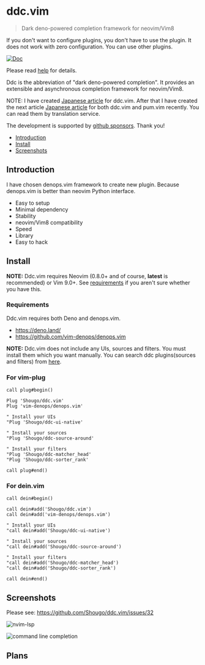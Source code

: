 # ddc.vim

> Dark deno-powered completion framework for neovim/Vim8

If you don't want to configure plugins, you don't have to use the plugin. It
does not work with zero configuration. You can use other plugins.

[![Doc](https://img.shields.io/badge/doc-%3Ah%20ddc-orange.svg)](doc/ddc.txt)

Please read [help](doc/ddc.txt) for details.

Ddc is the abbreviation of "dark deno-powered completion". It provides an
extensible and asynchronous completion framework for neovim/Vim8.

NOTE: I have created
[Japanese article](https://zenn.dev/shougo/articles/ddc-vim-beta) for ddc.vim.
After that I have created the next article
[Japanese article](https://zenn.dev/shougo/articles/ddc-vim-pum-vim) for both
ddc.vim and pum.vim recently. You can read them by translation service.

The development is supported by
[github sponsors](https://github.com/sponsors/Shougo/). Thank you!

<!-- vim-markdown-toc GFM -->

- [Introduction](#introduction)
- [Install](#install)
- [Screenshots](#screenshots)

<!-- vim-markdown-toc -->

## Introduction

I have chosen denops.vim framework to create new plugin. Because denops.vim is
better than neovim Python interface.

- Easy to setup
- Minimal dependency
- Stability
- neovim/Vim8 compatibility
- Speed
- Library
- Easy to hack

## Install

**NOTE:** Ddc.vim requires Neovim (0.8.0+ and of course, **latest** is
recommended) or Vim 9.0+. See [requirements](#requirements) if you aren't sure
whether you have this.

### Requirements

Ddc.vim requires both Deno and denops.vim.

- <https://deno.land/>
- <https://github.com/vim-denops/denops.vim>

**NOTE:** Ddc.vim does not include any UIs, sources and filters. You must
install them which you want manually. You can search ddc plugins(sources and
filters) from [here](https://github.com/topics/ddc-vim).

### For vim-plug

```vim
call plug#begin()

Plug 'Shougo/ddc.vim'
Plug 'vim-denops/denops.vim'

" Install your UIs
"Plug 'Shougo/ddc-ui-native'

" Install your sources
"Plug 'Shougo/ddc-source-around'

" Install your filters
"Plug 'Shougo/ddc-matcher_head'
"Plug 'Shougo/ddc-sorter_rank'

call plug#end()
```

### For dein.vim

```vim
call dein#begin()

call dein#add('Shougo/ddc.vim')
call dein#add('vim-denops/denops.vim')

" Install your UIs
"call dein#add('Shougo/ddc-ui-native')

" Install your sources
"call dein#add('Shougo/ddc-source-around')

" Install your filters
"call dein#add('Shougo/ddc-matcher_head')
"call dein#add('Shougo/ddc-sorter_rank')

call dein#end()
```

## Screenshots

Please see: https://github.com/Shougo/ddc.vim/issues/32

![nvim-lsp](https://user-images.githubusercontent.com/41495/129931010-258d3917-7379-4b40-b3cc-2313c9fbe600.png)

![command line completion](https://user-images.githubusercontent.com/41495/135711007-8c24c606-2c5d-41f5-a445-dce0127aa97a.png)

## Plans
